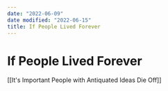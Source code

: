 ```yaml
---
date: "2022-06-09"
date modified: "2022-06-15"
title: If People Lived Forever
---
```


# If People Lived Forever
[[It's Important People with Antiquated Ideas Die Off]]
